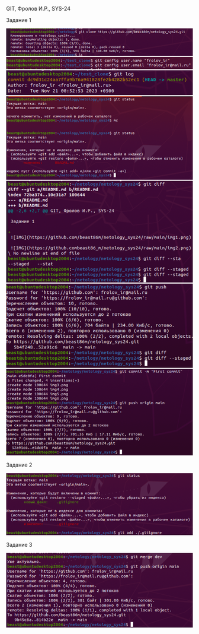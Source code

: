 GIT, Фролов И.Р., SYS-24

Задание 1


![IMG](https://github.com/beast86m/netology_sys24/raw/main/img1.png)
![IMG](https://github.com/beast86m/netology_sys24/raw/main/img2.png)
![IMG](https://github.com/beast86m/netology_sys24/raw/main/img3.png)
![IMG](https://github.com/beast86m/netology_sys24/raw/main/img4.png)
![IMG](https://github.com/beast86m/netology_sys24/raw/main/img5.png)
![IMG](https://github.com/beast86m/netology_sys24/raw/main/img6.png)
![IMG](https://github.com/beast86m/netology_sys24/raw/main/img7.png)

Задание 2

![IMG](https://github.com/beast86m/netology_sys24/raw/main/l2img1.png)

Задание 3

![IMG](https://github.com/beast86m/netology_sys24/raw/main/l3img1.png)
